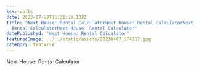 ```yaml
---
key: works
date: 2023-07-19T11:31:10.133Z
title: "Next House: Rental CalculatorNext House: Rental CalculatorNext House:
  Rental CalculatorNext House: Rental Calculator"
datePublished: "Next House: Rental Calculator"
featuredImage: ../../static/assets/20230407_174217.jpg
category: featured
---
```

Next House: Rental Calculator